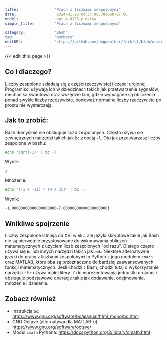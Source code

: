 ```yaml
---
title:                "Praca z liczbami zespolonymi"
date:                  2024-01-26T04:37:06.709668-07:00
model:                 gpt-4-0125-preview
simple_title:         "Praca z liczbami zespolonymi"

category:             "Bash"
tag:                  "Numbers"
editURL:              "https://github.com/dogweather/forkful/blob/master/content/pl/bash/working-with-complex-numbers.md"
---
```


{{< edit_this_page >}}

## Co i dlaczego?
Liczby zespolone składają się z części rzeczywistej i części urojonej. Programiści używają ich w dziedzinach takich jak przetwarzanie sygnałów, mechanika kwantowa oraz wszędzie tam, gdzie wymagane są obliczenia ponad zwykłe liczby rzeczywiste, ponieważ normalne liczby rzeczywiste po prostu nie wystarczają.

## Jak to zrobić:
Bash domyślnie nie obsługuje liczb zespolonych. Często używa się zewnętrznych narzędzi takich jak `bc` z opcją `-l`. Oto jak przetwarzasz liczby zespolone w bashu:

```bash
echo "sqrt(-1)" | bc -l
```

Wynik:
```bash
j
```

Mnożenie:

```bash
echo "(-1 + -1i) * (4 + 3i)" | bc -l
```

Wynik:
```bash
-1.00000000000000000000-7.00000000000000000000i
```

## Wnikliwe spojrzenie
Liczby zespolone istnieją od XVI wieku, ale języki skryptowe takie jak Bash nie są pierwotnie przystosowane do wykonywania obliczeń matematycznych z użyciem liczb zespolonych "od razu". Dlatego często używa się `bc` lub innych narzędzi takich jak `awk`. Niektóre alternatywne języki do pracy z liczbami zespolonymi to Python z jego modułem `cmath` oraz MATLAB, które oba są przeznaczone do bardziej zaawansowanych funkcji matematycznych. Jeśli chodzi o Bash, chodzi tutaj o wykorzystanie narzędzi - `bc` używa małej litery 'i' do reprezentowania jednostki urojonej i obsługuje podstawowe operacje takie jak dodawanie, odejmowanie, mnożenie i dzielenie.

## Zobacz również
- Instrukcja `bc`: https://www.gnu.org/software/bc/manual/html_mono/bc.html
- GNU Octave (alternatywa dla MATLAB-u): https://www.gnu.org/software/octave/
- Moduł `cmath` Pythona: https://docs.python.org/3/library/cmath.html
